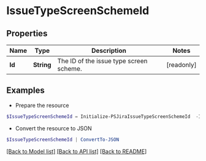# IssueTypeScreenSchemeId
## Properties

Name | Type | Description | Notes
------------ | ------------- | ------------- | -------------
**Id** | **String** | The ID of the issue type screen scheme. | [readonly] 

## Examples

- Prepare the resource
```powershell
$IssueTypeScreenSchemeId = Initialize-PSJiraIssueTypeScreenSchemeId  -Id null
```

- Convert the resource to JSON
```powershell
$IssueTypeScreenSchemeId | ConvertTo-JSON
```

[[Back to Model list]](../README.md#documentation-for-models) [[Back to API list]](../README.md#documentation-for-api-endpoints) [[Back to README]](../README.md)

